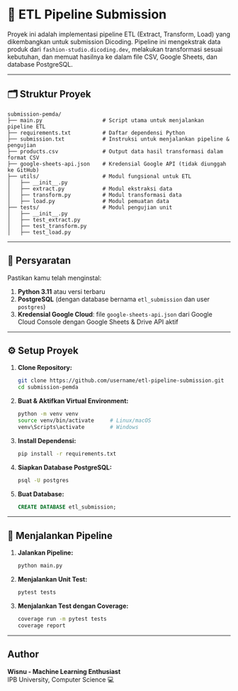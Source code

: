 # 🧩 ETL Pipeline Submission

Proyek ini adalah implementasi pipeline ETL (Extract, Transform, Load) yang dikembangkan untuk submission Dicoding. Pipeline ini mengekstrak data produk dari `fashion-studio.dicoding.dev`, melakukan transformasi sesuai kebutuhan, dan memuat hasilnya ke dalam file CSV, Google Sheets, dan database PostgreSQL.

---

## 🗂️ Struktur Proyek

```
submission-pemda/
├── main.py                   # Script utama untuk menjalankan pipeline ETL
├── requirements.txt          # Daftar dependensi Python
├── submission.txt            # Instruksi untuk menjalankan pipeline & pengujian
├── products.csv              # Output data hasil transformasi dalam format CSV
├── google-sheets-api.json    # Kredensial Google API (tidak diunggah ke GitHub)
├── utils/                    # Modul fungsional untuk ETL
│   ├── __init__.py
│   ├── extract.py            # Modul ekstraksi data
│   ├── transform.py          # Modul transformasi data
│   ├── load.py               # Modul pemuatan data
├── tests/                    # Modul pengujian unit
│   ├── __init__.py
│   ├── test_extract.py
│   ├── test_transform.py
│   ├── test_load.py
```

---

## 🧰 Persyaratan

Pastikan kamu telah menginstal:

1. **Python 3.11** atau versi terbaru
2. **PostgreSQL** (dengan database bernama `etl_submission` dan user `postgres`)
3. **Kredensial Google Cloud**: file `google-sheets-api.json` dari Google Cloud Console dengan Google Sheets & Drive API aktif

---

## ⚙️ Setup Proyek

1. **Clone Repository:**
   ```bash
   git clone https://github.com/username/etl-pipeline-submission.git
   cd submission-pemda
   ```

2. **Buat & Aktifkan Virtual Environment:**
   ```bash
   python -m venv venv
   source venv/bin/activate     # Linux/macOS
   venv\Scripts\activate        # Windows
   ```

3. **Install Dependensi:**
   ```bash
   pip install -r requirements.txt
   ```

4. **Siapkan Database PostgreSQL:**
   ```bash
   psql -U postgres
   ```

5. **Buat Database:**
   ```sql
   CREATE DATABASE etl_submission;
   ```

---

## 🚀 Menjalankan Pipeline

1. **Jalankan Pipeline:**
   ```bash
   python main.py
   ```

2. **Menjalankan Unit Test:**
   ```bash
   pytest tests
   ```

3. **Menjalankan Test dengan Coverage:**
   ```bash
   coverage run -m pytest tests
   coverage report
   ```

---
## Author
**Wisnu - Machine Learning Enthusiast**  
IPB University, Computer Science 💻
